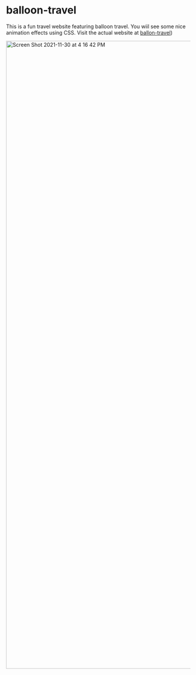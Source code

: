 # balloon-travel
This is a fun travel website featuring balloon travel. You wiil see some nice animation effects using CSS.
Visit the actual website at [ballon-travel](https://lm32.github.io/Balloon-travel/#))

<img width="1716" alt="Screen Shot 2021-11-30 at 4 16 42 PM" src="https://user-images.githubusercontent.com/15805086/144143433-38e11589-8dbe-46cb-bc4a-aaca0a8129ff.png">
